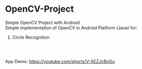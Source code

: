 # OpenCV-Project
Simple OpenCV Project with Android<br/>
Simple implementation of OpenCV in Android Platform (Java) for:<br/>
1. Circle Recognition<br/>
<br/>
<br/>

App Demo: https://youtube.com/shorts/V-XEZJcBnGo
